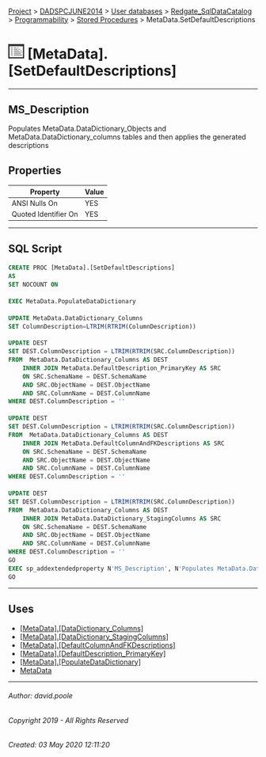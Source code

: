 #### 

[Project](../../../../../readme.md) > [DADSPCJUNE2014](../../../../readme.md) > [User databases](../../../readme.md) > [Redgate_SqlDataCatalog](../../readme.md) > [Programmability](../readme.md) > [Stored Procedures](Stored_Procedures.md) > MetaData.SetDefaultDescriptions

# ![Stored Procedures](../../../../../Images/StoredProcedure32.png) [MetaData].[SetDefaultDescriptions]

---

## <a name="#description"></a>MS_Description

Populates MetaData.DataDictionary_Objects and MetaData.DataDictionary_columns tables and then applies the generated descriptions

## <a name="#properties"></a>Properties

| Property | Value |
|---|---|
| ANSI Nulls On | YES |
| Quoted Identifier On | YES |


---

## <a name="#sqlscript"></a>SQL Script

```sql
CREATE PROC [MetaData].[SetDefaultDescriptions]
AS
SET NOCOUNT ON

EXEC MetaData.PopulateDataDictionary

UPDATE MetaData.DataDictionary_Columns
SET ColumnDescription=LTRIM(RTRIM(ColumnDescription))

UPDATE DEST
SET DEST.ColumnDescription = LTRIM(RTRIM(SRC.ColumnDescription))
FROM  MetaData.DataDictionary_Columns AS DEST
	INNER JOIN MetaData.DefaultDescription_PrimaryKey AS SRC
	ON SRC.SchemaName = DEST.SchemaName
	AND SRC.ObjectName = DEST.ObjectName
	AND SRC.ColumnName = DEST.ColumnName
WHERE DEST.ColumnDescription = ''

UPDATE DEST
SET DEST.ColumnDescription = LTRIM(RTRIM(SRC.ColumnDescription))
FROM  MetaData.DataDictionary_Columns AS DEST
	INNER JOIN MetaData.DefaultColumnAndFKDescriptions AS SRC
	ON SRC.SchemaName = DEST.SchemaName
	AND SRC.ObjectName = DEST.ObjectName
	AND SRC.ColumnName = DEST.ColumnName
WHERE DEST.ColumnDescription = ''

UPDATE DEST
SET DEST.ColumnDescription = LTRIM(RTRIM(SRC.ColumnDescription))
FROM  MetaData.DataDictionary_Columns AS DEST
	INNER JOIN MetaData.DataDictionary_StagingColumns AS SRC
	ON SRC.SchemaName = DEST.SchemaName
	AND SRC.ObjectName = DEST.ObjectName
	AND SRC.ColumnName = DEST.ColumnName
WHERE DEST.ColumnDescription = ''
GO
EXEC sp_addextendedproperty N'MS_Description', N'Populates MetaData.DataDictionary_Objects and MetaData.DataDictionary_columns tables and then applies the generated descriptions', 'SCHEMA', N'MetaData', 'PROCEDURE', N'SetDefaultDescriptions', NULL, NULL
GO

```


---

## <a name="#uses"></a>Uses

* [[MetaData].[DataDictionary_Columns]](../../Tables/DataDictionary_Columns.md)
* [[MetaData].[DataDictionary_StagingColumns]](../../Tables/DataDictionary_StagingColumns.md)
* [[MetaData].[DefaultColumnAndFKDescriptions]](../../Views/DefaultColumnAndFKDescriptions.md)
* [[MetaData].[DefaultDescription_PrimaryKey]](../../Views/DefaultDescription_PrimaryKey.md)
* [[MetaData].[PopulateDataDictionary]](PopulateDataDictionary.md)
* [MetaData](../../Security/Schemas/MetaData.md)


---

###### Author:  david.poole

###### Copyright 2019 - All Rights Reserved

###### Created: 03 May 2020 12:11:20

